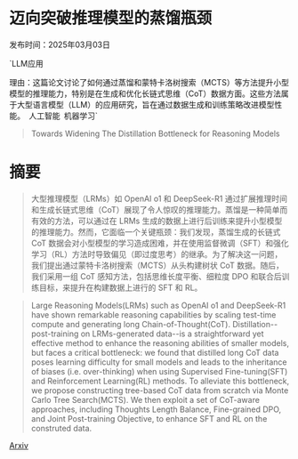 # 迈向突破推理模型的蒸馏瓶颈

发布时间：2025年03月03日

`LLM应用

理由：这篇论文讨论了如何通过蒸馏和蒙特卡洛树搜索（MCTS）等方法提升小型模型的推理能力，特别是在生成和优化长链式思维（CoT）数据方面。这些方法属于大型语言模型（LLM）的应用研究，旨在通过数据生成和训练策略改进模型性能。` `人工智能` `机器学习`

> Towards Widening The Distillation Bottleneck for Reasoning Models

# 摘要

> 大型推理模型（LRMs）如 OpenAI o1 和 DeepSeek-R1 通过扩展推理时间和生成长链式思维（CoT）展现了令人惊叹的推理能力。蒸馏是一种简单而有效的方法，可以通过在 LRMs 生成的数据上进行后训练来提升小型模型的推理能力。然而，它面临一个关键瓶颈：我们发现，蒸馏生成的长链式 CoT 数据会对小型模型的学习造成困难，并在使用监督微调（SFT）和强化学习（RL）方法时导致偏见（即过度思考）的继承。为了解决这一问题，我们提出通过蒙特卡洛树搜索（MCTS）从头构建树状 CoT 数据。随后，我们采用一组 CoT 感知方法，包括思维长度平衡、细粒度 DPO 和联合后训练目标，来提升在构建数据上进行的 SFT 和 RL。

> Large Reasoning Models(LRMs) such as OpenAI o1 and DeepSeek-R1 have shown remarkable reasoning capabilities by scaling test-time compute and generating long Chain-of-Thought(CoT). Distillation--post-training on LRMs-generated data--is a straightforward yet effective method to enhance the reasoning abilities of smaller models, but faces a critical bottleneck: we found that distilled long CoT data poses learning difficulty for small models and leads to the inheritance of biases (i.e. over-thinking) when using Supervised Fine-tuning(SFT) and Reinforcement Learning(RL) methods. To alleviate this bottleneck, we propose constructing tree-based CoT data from scratch via Monte Carlo Tree Search(MCTS). We then exploit a set of CoT-aware approaches, including Thoughts Length Balance, Fine-grained DPO, and Joint Post-training Objective, to enhance SFT and RL on the construted data.

[Arxiv](https://arxiv.org/abs/2503.01461)